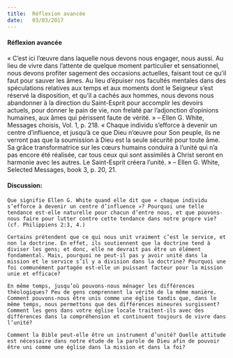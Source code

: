 ```yaml
---
title:  Réflexion avancée
date:   03/03/2017
---
```


#### Réflexion avancée

« C’est ici l’œuvre dans laquelle nous devons nous engager, nous aussi. Au lieu de vivre dans l’attente de quelque moment particulier et sensationnel, nous devons profiter sagement des occasions actuelles, faisant tout ce qu’il faut pour sauver les âmes. Au lieu d’épuiser nos facultés mentales dans des spéculations relatives aux temps et aux moments dont le Seigneur s’est réservé la disposition, et qu’il a cachés aux hommes, nous devons nous abandonner à la direction du Saint-Esprit pour accomplir les devoirs actuels, pour donner le pain de vie, non frelaté par l’adjonction d’opinions humaines, aux âmes qui périssent faute de vérité. » – Ellen G. White, Messages choisis, Vol. 1, p. 218. « Chaque individu s’efforce à devenir un centre d’influence, et jusqu’à ce que Dieu n’œuvre pour Son peuple, ils ne verront pas que la soumission à Dieu est la seule sécurité pour toute âme. Sa grâce transformatrice sur les cœurs humains conduira à l’unité qui n’a pas encore été réalisée, car tous ceux qui sont assimilés à Christ seront en harmonie avec les autres. Le Saint-Esprit créera l’unité. » – Ellen G. White, Selected Messages, book 3, p. 20, 21. 

#### Discussion: 

`Que signifie Ellen G. White quand elle dit que « chaque individu s’efforce à devenir un centre d’influence »? Pourquoi une telle tendance est-elle naturelle pour chacun d’entre nous, et que pouvons-nous faire pour lutter contre cette tendance dans notre propre vie? (cf. Philippiens 2:3, 4.)` 

`Certains prétendent que ce qui nous unit vraiment c’est le service, et non la doctrine. En effet, ils soutiennent que la doctrine tend à diviser les gens; et donc, elle ne devrait pas être un élément fondamental. Mais, pourquoi ne peut-il pas y avoir unité dans la mission et le service s’il y a division dans la doctrine? Pourquoi une foi communément partagée est-elle un puissant facteur pour la mission unie et efficace?` 

`En même temps, jusqu’où pouvons-nous ménager les différences théologiques? Peu de gens comprennent la vérité de la même manière. Comment pouvons-nous être unis comme une église tandis que, dans le même temps, nous permettons que des différences mineures surgissent? Comment les gens dans votre église locale traitent-ils avec des différences dans la compréhension et continuent toujours de vivre dans l’unité?` 

`Comment la Bible peut-elle être un instrument d’unité? Quelle attitude est nécessaire dans notre étude de la parole de Dieu afin de pouvoir être uni comme une église dans la mission et dans la foi?` 
